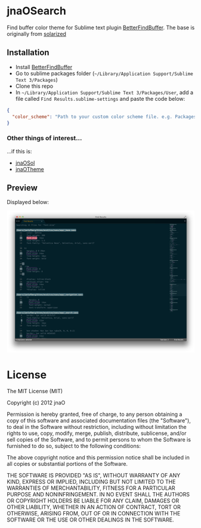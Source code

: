 # jnaOSearch

Find buffer color theme for Sublime text plugin [BetterFindBuffer](https://github.com/aziz/BetterFindBuffer). The base is originally from [solarized](http://ethanschoonover.com/solarized)


## Installation

* Install [BetterFindBuffer](https://github.com/aziz/BetterFindBuffer)
* Go to sublime packages folder (`~/Library/Application Support/Sublime Text 3/Packages`)
* Clone this repo
* In `~/Library/Application Support/Sublime Text 3/Packages/User`, add a file called `Find Results.sublime-settings` and paste the code below:

``` json
{
  "color_scheme": "Path to your custom color scheme file. e.g. Packages/jnaOSearch/jnaOSearch.tmTheme",
}
```


### Other things of interest...

...if this is:
* [jnaOSol](https://github.com/jnaO/jnaOSol)
* [jnaOTheme](https://github.com/jnaO/jnaOTheme)

## Preview

Displayed below:

![jnaOTheme](screenshot.png)



# License

The MIT License (MIT)

Copyright (c) 2012 jnaO

Permission is hereby granted, free of charge, to any person obtaining a copy
of this software and associated documentation files (the "Software"), to deal
in the Software without restriction, including without limitation the rights
to use, copy, modify, merge, publish, distribute, sublicense, and/or sell
copies of the Software, and to permit persons to whom the Software is
furnished to do so, subject to the following conditions:

The above copyright notice and this permission notice shall be included in all
copies or substantial portions of the Software.

THE SOFTWARE IS PROVIDED "AS IS", WITHOUT WARRANTY OF ANY KIND, EXPRESS OR
IMPLIED, INCLUDING BUT NOT LIMITED TO THE WARRANTIES OF MERCHANTABILITY,
FITNESS FOR A PARTICULAR PURPOSE AND NONINFRINGEMENT. IN NO EVENT SHALL THE
AUTHORS OR COPYRIGHT HOLDERS BE LIABLE FOR ANY CLAIM, DAMAGES OR OTHER
LIABILITY, WHETHER IN AN ACTION OF CONTRACT, TORT OR OTHERWISE, ARISING FROM,
OUT OF OR IN CONNECTION WITH THE SOFTWARE OR THE USE OR OTHER DEALINGS IN THE
SOFTWARE.